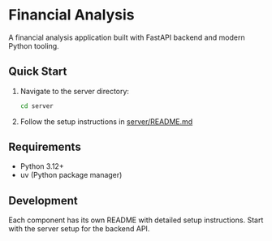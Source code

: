 # Financial Analysis

A financial analysis application built with FastAPI backend and modern Python tooling.

## Quick Start

1. Navigate to the server directory:
   ```bash
   cd server
   ```

2. Follow the setup instructions in [server/README.md](./server/README.md)

## Requirements

- Python 3.12+
- uv (Python package manager)

## Development

Each component has its own README with detailed setup instructions. Start with the server setup for the backend API.